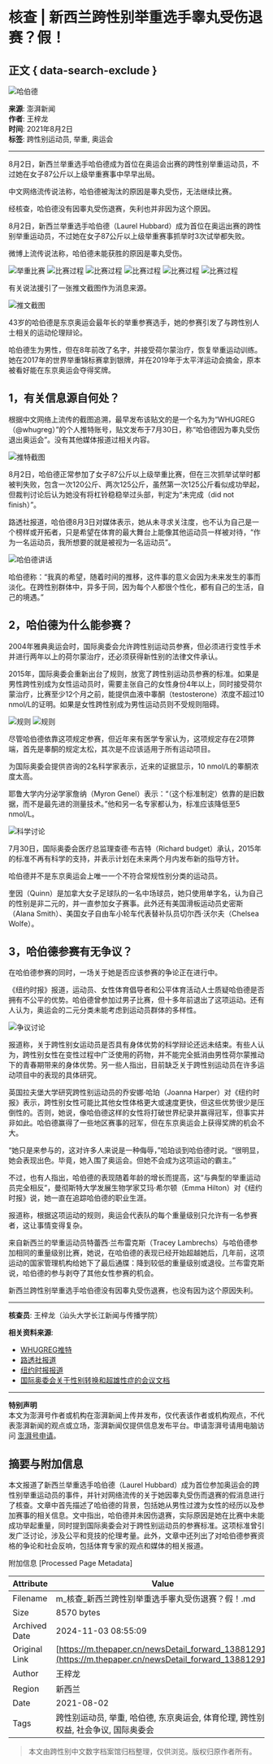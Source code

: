 # 核查 | 新西兰跨性别举重选手睾丸受伤退赛？假！

## 正文 { data-search-exclude }


![哈伯德](https://image.thepaper.cn/publish/interaction/image/3/871/349.jpg)

**来源**: 澎湃新闻  
**作者**: 王梓龙  
**时间**: 2021年8月2日  
**标签**: 跨性别运动员, 举重, 奥运会

---

8月2日，新西兰举重选手哈伯德成为首位在奥运会出赛的跨性别举重运动员，不过她在女子87公斤以上级举重赛事中早早出局。

中文网络流传说法称，哈伯德被淘汰的原因是睾丸受伤，无法继续比赛。

经核查，哈伯德没有因睾丸受伤退赛，失利也并非因为这个原因。

8月2日，新西兰举重选手哈伯德（Laurel Hubbard）成为首位在奥运出赛的跨性别举重运动员，不过她在女子87公斤以上级举重赛事抓举时3次试举都失败。

微博上流传说法称，哈伯德未能获胜的原因是睾丸受伤。

![举重比赛](https://imagepphcloud.thepaper.cn/pph/image/146/220/198.jpg)
![比赛过程](https://imagepphcloud.thepaper.cn/pph/image/146/220/209.jpg)
![比赛过程](https://imagepphcloud.thepaper.cn/pph/image/146/220/215.jpg)
![比赛过程](https://imagepphcloud.thepaper.cn/pph/image/146/220/221.jpg)
![比赛过程](https://imagepphcloud.thepaper.cn/pph/image/146/220/229.jpg)
![比赛过程](https://imagepphcloud.thepaper.cn/pph/image/146/220/233.jpg)

有关说法援引了一张推文截图作为消息来源。

![推文截图](https://imagepphcloud.thepaper.cn/pph/image/146/220/236.jpg)

43岁的哈伯德是东京奥运会最年长的举重参赛选手，她的参赛引发了与跨性别人士相关的运动伦理辩论。

哈伯德生为男性，但在8年前改了名字，并接受荷尔蒙治疗，恢复举重运动训练。她在2017年的世界举重锦标赛拿到银牌，并在2019年于太平洋运动会摘金，原本被看好能在东京奥运会夺得奖牌。

## 1，有关信息源自何处？

根据中文网络上流传的截图追溯，最早发布该贴文的是一个名为为“WHUGREG（@whugreg）”的个人推特账号，贴文发布于7月30日，称“哈伯德因为睾丸受伤退出奥运会”。没有其他媒体报道过相关内容。

![推特截图](https://imagepphcloud.thepaper.cn/pph/image/146/220/244.jpg)

8月2日，哈伯德正常参加了女子87公斤以上级举重比赛，但在三次抓举试举时都被判失败，包含一次120公斤、两次125公斤，虽然第一次125公斤看似成功举起，但裁判讨论后认为她没有将杠铃稳稳举过头部，判定为“未完成（did not finish）”。

路透社报道，哈伯德8月3日对媒体表示，她从未寻求关注度，也不认为自己是一个榜样或开拓者，只是希望在体育的最大舞台上能像其他运动员一样被对待，“作为一名运动员，我所想要的就是被视为一名运动员”。

![哈伯德讲话](https://imagepphcloud.thepaper.cn/pph/image/146/220/249.jpg)

哈伯德称：“我真的希望，随着时间的推移，这件事的意义会因为未来发生的事而淡化。在跨性别群体中，异多于同，因为每个人都很个性化，都有自己的生活，自己的境遇。”

## 2，哈伯德为什么能参赛？

2004年雅典奥运会时，国际奥委会允许跨性别运动员参赛，但必须进行变性手术并进行两年以上的荷尔蒙治疗，还必须获得新性别的法律文件承认。

2015年，国际奥委会重新出台了规则，放宽了跨性别运动员参赛的标准。如果是男性跨性别成为女性运动员时，需要主张自己的女性身份4年以上，同时接受荷尔蒙治疗，比赛至少12个月之前，能提供血液中睾酮（testosterone）浓度不超过10 nmol/L的证明。如果是女性跨性别成为男性运动员则不受规则阻碍。

![规则](https://imagepphcloud.thepaper.cn/pph/image/146/220/253.jpg)
![规则](https://imagepphcloud.thepaper.cn/pph/image/146/220/257.jpg)

尽管哈伯德依靠这项规定参赛，但近年来有医学专家认为，这项规定存在2项弊端，首先是睾酮的规定太松，其次是不应该适用于所有运动项目。

为国际奥委会提供咨询的2名科学家表示，近来的证据显示，10 nmol/L的睾酮浓度太高。

耶鲁大学内分泌学家詹纳（Myron Genel）表示：“（这个标准制定）依靠的是旧数据，而不是最先进的测量技术。”他和另一名专家都认为，标准应该降低至5 nmol/L。

![科学讨论](https://imagepphcloud.thepaper.cn/pph/image/146/220/260.jpg)

7月30日，国际奥委会医疗总监理查德·布吉特（Richard budget）承认，2015年的标准不再有科学的支持，并表示计划在未来两个月内发布新的指导方针。

哈伯德并不是东京奥运会上唯一一个不符合常规性别分类的运动员。

奎因（Quinn）是加拿大女子足球队的一名中场球员，她只使用单字名，认为自己的性别是非二元的，并一直参加女子赛事。此外还有美国滑板运动员史密斯（Alana Smith）、美国女子自由车小轮车代表替补队员切尔西·沃尔夫（Chelsea Wolfe）。

## 3，哈伯德参赛有无争议？

在哈伯德参赛的同时，一场关于她是否应该参赛的争论正在进行中。

《纽约时报》报道，运动员、女性体育倡导者和公平体育活动人士质疑哈伯德是否拥有不公平的优势。哈伯德曾参加过男子比赛，但十多年前退出了这项运动。还有人认为，奥运会的二元分类未能考虑到运动员群体的多样性。

![争议讨论](https://imagepphcloud.thepaper.cn/pph/image/146/220/266.jpg)

报道称，关于跨性别女运动员是否具有身体优势的科学辩论还远未结束。有些人认为，跨性别女性在变性过程中广泛使用的药物，并不能完全抵消由男性荷尔蒙推动下的青春期带来的身体优势。另一些人指出，目前缺乏关于跨性别运动员在许多运动项目中的表现的具体研究。

英国拉夫堡大学研究跨性别运动员的乔安娜·哈珀（Joanna Harper）对《纽约时报》表示，跨性别女性可能比其他女性体格更大或速度更快，但这些优势很少是压倒性的。否则，她说，像哈伯德这样的女性将打破世界纪录并赢得冠军，但事实并非如此。哈伯德赢得了一些地区赛事的冠军，但在东京奥运会上获得奖牌的机会不大。

“她只是来参与的，这对许多人来说是一种侮辱，”哈珀谈到哈伯德时说。“很明显，她会表现出色。毕竟，她入围了奥运会。但她不会成为这项运动的霸主。”

不过，也有人指出，哈伯德的表现随着年龄的增长而提高，这“与典型的举重运动员完全相反”，曼彻斯特大学发展生物学家艾玛·希尔顿（Emma Hilton）对《纽约时报》说，她一直在追踪哈伯德的职业生涯。

报道称，根据这项运动的规则，奥运会代表队的每个重量级别只允许有一名参赛者，这让事情变得复杂。

来自新西兰的举重运动员特蕾西·兰布雷克斯（Tracey Lambrechs）与哈伯德参加相同的重量级别比赛，她说，在哈伯德的表现已经开始超越她后，几年前，这项运动的国家管理机构给她下了最后通牒：降到较低的重量级别或退役。兰布雷克斯说，哈伯德的参与剥夺了其他女性参赛的机会。

新西兰跨性别举重选手哈伯德没有因睾丸受伤退赛，也没有因为这个原因失利。

---

**核查员**: 王梓龙（汕头大学长江新闻与传播学院）

**相关资料来源**:
- [WHUGREG推特](https://twitter.com/whugreg/status/1421094859188932608)
- [路透社报道](https://www.reuters.com/lifestyle/sports/history-maker-hubbard-says-not-transgender-role-model-an-athlete-2021-08-03/)
- [纽约时报报道](https://www.nytimes.com/2021/07/31/sports/laurel-hubbard-trans-weight-lifting.html?searchResultPosition=2)
- [国际奥委会关于性别转换和超雄性症的会议文档](https://stillmed.olympic.org/Documents/Commissions_PDFfiles/Medical_commission/2015-11_ioc_consensus_meeting_on_sex_reassignment_and_hyperandrogenism-en.pdf)

---

**特别声明**  
本文为澎湃号作者或机构在澎湃新闻上传并发布，仅代表该作者或机构观点，不代表澎湃新闻的观点或立场，澎湃新闻仅提供信息发布平台。申请澎湃号请用电脑访问 [澎湃号申请](https://renzheng.thepaper.cn)。

## 摘要与附加信息

<!-- tcd_abstract -->
本文报道了新西兰举重选手哈伯德（Laurel Hubbard）成为首位参加奥运会的跨性别举重运动员的事件，并针对网络流传的关于她因睾丸受伤而退赛的假消息进行了核查。文章中首先描述了哈伯德的背景，包括她从男性过渡为女性的经历以及参加赛事的相关信息。文中指出，哈伯德并未因伤退赛，实际原因是她在比赛中未能成功举起重量，同时提到国际奥委会对于跨性别运动员的参赛标准。这项标准曾引发广泛讨论，涉及公平和竞技的伦理考量。此外，文章中还列出了对哈伯德参赛资格的争论和社会反响，包括体育专家的观点和媒体的相关报道。
<!-- tcd_abstract_end -->

附加信息 [Processed Page Metadata]

| Attribute       | Value                                  |
|-----------------|----------------------------------------|
| Filename        | m_核查_新西兰跨性别举重选手睾丸受伤退赛？假！.md                             |
| Size            | 8570 bytes                           |
| Archived Date   | 2024-11-03 08:55:09                             |
| Original Link   | [https://m.thepaper.cn/newsDetail_forward_13881291](https://m.thepaper.cn/newsDetail_forward_13881291)                       |
| Author          | 王梓龙                               |
| Region          | 新西兰                               |
| Date            | 2021-08-02                                 |
| Tags            | 跨性别运动员, 举重, 哈伯德, 东京奥运会, 体育伦理, 跨性别权益, 社会争议, 国际奥委会                                 |
>
> 本文由跨性别中文数字档案馆归档整理，仅供浏览。版权归原作者所有。
>